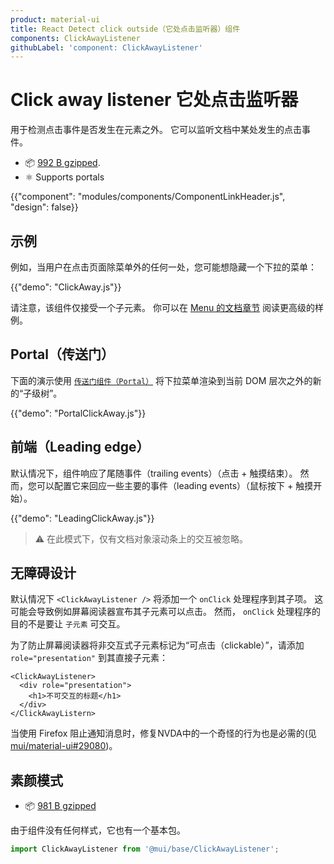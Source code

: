 ```yaml
---
product: material-ui
title: React Detect click outside（它处点击监听器）组件
components: ClickAwayListener
githubLabel: 'component: ClickAwayListener'
---
```


# Click away listener 它处点击监听器

<p class="description">用于检测点击事件是否发生在元素之外。 它可以监听文档中某处发生的点击事件。</p>

- 📦 [992 B gzipped](/size-snapshot).
- ⚛️ Supports portals

{{"component": "modules/components/ComponentLinkHeader.js", "design": false}}

## 示例

例如，当用户在点击页面除菜单外的任何一处，您可能想隐藏一个下拉的菜单：

{{"demo": "ClickAway.js"}}

请注意，该组件仅接受一个子元素。 你可以在 [Menu 的文档章节](/components/menus/#menulist-composition) 阅读更高级的样例。

## Portal（传送门）

下面的演示使用 [`传送门组件（Portal）`](/components/portal/) 将下拉菜单渲染到当前 DOM 层次之外的新的“子级树”。

{{"demo": "PortalClickAway.js"}}

## 前端（Leading edge）

默认情况下，组件响应了尾随事件（trailing events）（点击 + 触摸结束）。 然而，您可以配置它来回应一些主要的事件（leading events）（鼠标按下 + 触摸开始）。

{{"demo": "LeadingClickAway.js"}}

> ⚠️ 在此模式下，仅有文档对象滚动条上的交互被忽略。

## 无障碍设计

默认情况下 `<ClickAwayListener />` 将添加一个 `onClick` 处理程序到其子项。 这可能会导致例如屏幕阅读器宣布其子元素可以点击。 然而， `onClick` 处理程序的目的不是要让 `子元素` 可交互。

为了防止屏幕阅读器将非交互式子元素标记为“可点击（clickable）”，请添加 `role="presentation"` 到其直接子元素：

```tsx
<ClickAwayListener>
  <div role="presentation">
    <h1>不可交互的标题</h1>
  </div>
</ClickAwayListern>
```

当使用 Firefox 阻止通知消息时，修复NVDA中的一个奇怪的行为也是必需的(见 [mui/material-ui#29080](https://github.com/mui/material-ui/issues/29080))。

## 素颜模式

- 📦 [981 B gzipped](https://bundlephobia.com/package/@mui/base@latest)

由于组件没有任何样式，它也有一个基本包。

```js
import ClickAwayListener from '@mui/base/ClickAwayListener';
```
